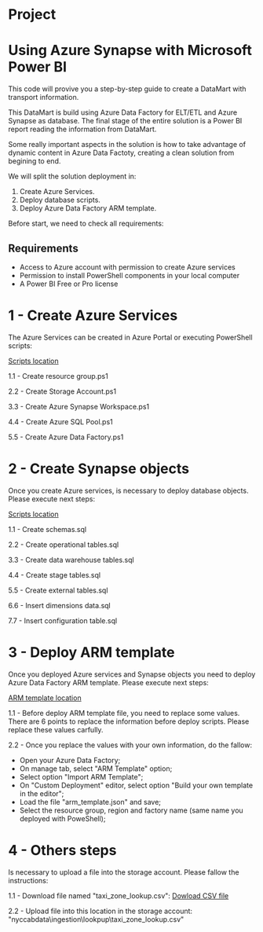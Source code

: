 # Project

# Using Azure Synapse with Microsoft Power BI

This code will provive you a step-by-step guide to create a DataMart with transport information.

This DataMart is build using Azure Data Factory for ELT/ETL and Azure Synapse as database. The final stage of the entire solution is a Power BI report reading the information from DataMart.

Some really important aspects in the solution is how to take advantage of dynamic content in Azure Data Factoty, creating a clean solution from begining to end.

We will split the solution deployment in:

1. Create Azure Services.
2. Deploy database scripts.
3. Deploy Azure Data Factory ARM template.

Before start, we need to check all requirements:

## Requirements

- Access to Azure account with permission to create Azure services
- Permission to install PowerShell components in your local computer
- A Power BI Free or Pro license

# 1 - Create Azure Services

The Azure Services can be created in Azure Portal or executing PowerShell scripts:

[Scripts location](https://github.com/brunohca/Power-BI-ADF-Synapse/tree/patch-1/1%20-%20Setup%20-%20PowerShell%20scripts)

1.1 - Create resource group.ps1

2.2 - Create Storage Account.ps1

3.3 - Create Azure Synapse Workspace.ps1

4.4 - Create Azure SQL Pool.ps1

5.5 - Create Azure Data Factory.ps1

# 2 - Create Synapse objects

Once you create Azure services, is necessary to deploy database objects. Please execute next steps:

[Scripts location](https://github.com/brunohca/Power-BI-ADF-Synapse/tree/patch-1/1%20-%20Setup%20database%20scripts)

1.1 - Create schemas.sql

2.2 - Create operational tables.sql

3.3 - Create data warehouse tables.sql

4.4 - Create stage tables.sql

5.5 - Create external tables.sql

6.6 - Insert dimensions data.sql

7.7 - Insert configuration table.sql

# 3 - Deploy ARM template

Once you deployed Azure services and Synapse objects you need to deploy Azure Data Factory ARM template. Please execute next steps:

[ARM template location](https://github.com/microsoft/Power-BI-ADF-Synapse/blob/main/3%20-%20ARM%20Template/arm_template.json)

1.1 - Before deploy ARM template file, you need to replace some values. There are 6 points to replace the information before deploy scripts. Please replace these values carfully.

2.2 - Once you replace the values with your own information, do the fallow:
  - Open your Azure Data Factory;
  - On manage tab, select "ARM Template" option;
  - Select option "Import ARM Template";
  - On "Custom Deployment" editor, select option "Build your own template in the editor";
  - Load the file "arm_template.json" and save;
  - Select the resource group, region and factory name (same name you deployed with PoweShell);

# 4 - Others steps

Is necessary to upload a file into the storage account. Please fallow the instructions:

1.1 - Download file named "taxi_zone_lookup.csv": [Dowload CSV file](https://github.com/brunohca/Power-BI-ADF-Synapse/tree/patch-1/3)

2.2 - Upload file into this location in the storage account: "nyccabdata\ingestion\lookpup\taxi_zone_lookup.csv"
